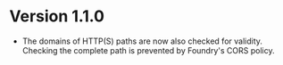 # Version 1.1.0

- The domains of HTTP(S) paths are now also checked for validity. Checking the complete path is prevented by Foundry's CORS policy.
